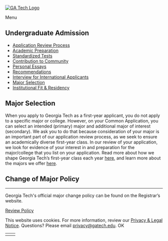 [![GA Tech Logo](https://admission.gatech.edu/images/gt-logo-oneline-white.svg)](https://admission.gatech.edu/)

Menu

## Undergraduate Admission

- [Application Review Process](https://admission.gatech.edu/first-year/application-review)
- [Academic Preparation](https://admission.gatech.edu/first-year/academic-preparation)
- [Standardized Tests](https://admission.gatech.edu/first-year/standardized-tests)
- [Contribution to Community](https://admission.gatech.edu/first-year/contribution-to-community)
- [Personal Essays](https://admission.gatech.edu/first-year/personal-essays)
- [Recommendations](https://admission.gatech.edu/first-year/recommendations)
- [Interview for International Applicants](https://admission.gatech.edu/first-year/interview)
- [Major Selection](https://admission.gatech.edu/first-year/major-selection)
- [Institutional Fit & Residency](https://admission.gatech.edu/first-year/institutional-fit)

## Major Selection

When you apply to Georgia Tech as a first-year applicant, you do not apply to a specific major or college. However, on your Common Application, you can select an intended (primary) major and additional major of interest (secondary). We ask you to do that because consideration of your major is an important part of our application review process, as we seek to ensure an academically diverse first-year class. In our review of your application, we look for evidence of your interest in and preparation for the major/college that you list on your application. Read more about how we shape Georgia Tech’s first-year class each year [here](https://admission.gatech.edu/first-year/institutional-fit), and learn more about the majors we offer [here](https://www.gatech.edu/academics/bachelors-degree-programs).

## Change of Major Policy

* * *

Georgia Tech's official major change policy can be found on the Registrar’s website.

[Review Policy](https://registrar.gatech.edu/info/change-major-form-undergraduate-students_ds)

This website uses cookies. For more information, review our [Privacy & Legal Notice](https://www.gatech.edu/privacy). Questions? Please email [privacy@gatech.edu](mailto:privacy@gatech.edu).
OK

|     |     |
| --- | --- |
|  |  |
